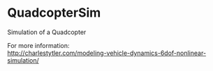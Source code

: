 # QuadcopterSim
Simulation of a Quadcopter

For more information:  
http://charlestytler.com/modeling-vehicle-dynamics-6dof-nonlinear-simulation/

